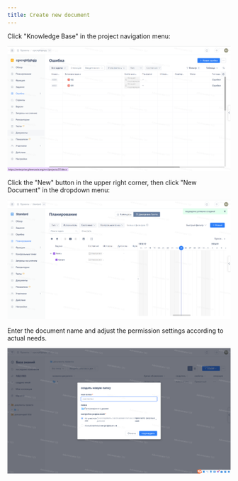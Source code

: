 ```yaml
---
title: Create new document
---
```


Click "Knowledge Base" in the project navigation menu:

![Image Description](assets/image525.png)

Click the "New" button in the upper right corner, then click "New Document" in the dropdown menu:

![Image Description](assets/image526.png)

Enter the document name and adjust the permission settings according to actual needs.

![Image Description](assets/image527.png)